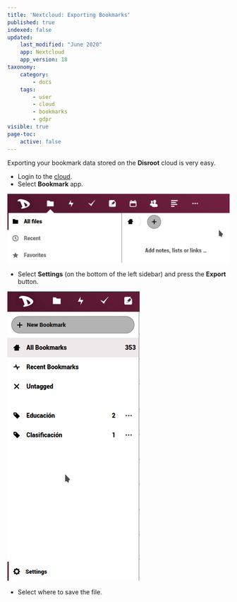 ```yaml
---
title: 'Nextcloud: Exporting Bookmarks'
published: true
indexed: false
updated:
    last_modified: "June 2020"		
    app: Nextcloud
    app_version: 18
taxonomy:
    category:
        - docs
    tags:
        - user
        - cloud
        - bookmarks
        - gdpr
visible: true
page-toc:
    active: false
---
```


Exporting your bookmark data stored on the **Disroot** cloud is very easy.

  - Login to the [cloud](https://cloud.disroot.org).
  - Select **Bookmark** app.

  ![](en/select.gif)

  - Select **Settings** (on the bottom of the left sidebar) and press the **Export** button.

  ![](en/export.gif)

  - Select where to save the file.
